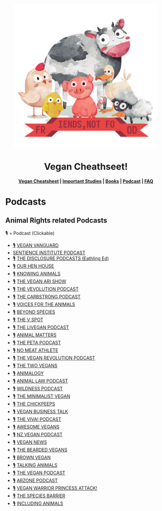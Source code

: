 <div align="center">
  <img src="src/logo.png" width="450" height="450" class="center">
  <h1>Vegan Cheathseet!</h1>

  <h4>
    <a href="README.md">Vegan Cheatsheet</a>
    <span> | </span>
    <a href="">Important Studies</a>
    <span> | </span>
    <a href="">Books</a>
    <span> | </span>
    <a href="">Podcast</a>
    <span> | </span>
    <a href="">FAQ</a>
  </h4>
</div>

# Podcasts

## Animal Rights related Podcasts
🎙️ = Podcast (Clickable)

- [🎙️](https://player.fm/series/the-vegan-vanguard) [VEGAN VANGUARD](https://veganvanguardpodcast.com/)
- [](https://player.fm/series/the-sentience-institute-podcast) [SENTIENCE INSTITUTE PODCAST](https://www.sentienceinstitute.org/podcast)
- [🎙️](https://player.fm/series/the-disclosure-podcast) [THE DISCLOSURE PODCASTS (Eathling Ed)](https://earthlinged.org)
- [🎙️](https://player.fm/series/series-2399272) [OUR HEN HOUSE](https://www.ourhenhouse.org/podcast)
- [🎙️](https://player.fm/series/2394606) [KNOWING ANIMALS](http://knowinganimals.libsyn.com/podcast)
- [🎙️](https://player.fm/series/the-veganari-show) [THE VEGAN ARI SHOW](https://veganari.com)
- [🎙️](https://player.fm/series/the-vevolution-podcast) [THE VEVOLUTION PODCAST](https://www.vevolution.co)
- [🎙️](https://player.fm/series/the-carbstrong-cast) [THE CARBSTRONG PODCAST](https://anchor.fm/joey-carbstrong)
- [🎙️](https://player.fm/series/voices-for-the-animals) [VOICES FOR THE ANIMALS](https://kboo.fm/program/voices-animals)
- [🎙️](https://player.fm/series/beyond-species) [BEYOND SPECIES](https://beyond-species.simplecast.com)
- [🎙️](https://player.fm/series/series-2354614) [THE V SPOT](http://www.thevspot.fm)
- [🎙️](https://player.fm/series/series-2285983) [THE LIVEGAN PODCAST](http://www.livegan.ca)
- [🎙️](https://player.fm/series/animal-matters) [ANIMAL MATTERS](https://safe.org.nz/animalmatters)
- [🎙️](https://player.fm/series/the-peta-podcast) [THE PETA PODCAST](http://petapodcast.libsyn.com/website)
- [🎙️](https://player.fm/series/no-meat-athlete-radio-79294) [NO MEAT ATHLETE](http://www.runningonplants.com)
- [🎙️](https://player.fm/series/theveganrevolution) [THE VEGAN REVOLUTION PODCAST](https://soundcloud.com/the-vegan-revolution-1)
- [🎙️](https://player.fm/series/the-two-vegans) [THE TWO VEGANS](https://amaeya.fm/twovegans)
- [🎙️](https://player.fm/series/animalogy-the-animals-in-our-everyday-words-phrases) [ANIMALOGY](https://www.colleenpatrickgoudreau.com/animalogy-podcast)
- [🎙️](https://player.fm/series/animal-law) [ANIMAL LAW PODCAST](https://www.ourhenhouse.org/animallaw)
- [🎙️](https://player.fm/series/wildness) [WILDNESS PODCAST](https://www.wildanimalinitiative.org)
- [🎙️](https://player.fm/series/the-minimalist-vegan-podcast) [THE MINIMALIST VEGAN](https://theminimalistvegan.com)
- [🎙️](https://player.fm/series/the-chickpeeps-vegan-podcast) [THE CHICKPEEPS](http://thechickpeeps.libsyn.com/website)
- [🎙️](https://player.fm/series/vegan-business-talk) [VEGAN BUSINESS TALK](https://www.veganbusinessmedia.com/blog)
- [🎙️](https://player.fm/series/viva-vegan-podcast) [THE VIVA! PODCAST](http://vivaradio.libsyn.com/podcast)
- [🎙️](https://player.fm/series/awesome-vegans-with-elysabeth-alfano) [AWESOME VEGANS](http://elysabethalfano.com)
- [🎙️](https://player.fm/series/nz-vegan-podcast) [NZ VEGAN PODCAST](http://nzveganpodcast.blogspot.com)
- [🎙️](https://player.fm/series/vegan-news) [VEGAN NEWS](https://vegannewsnow.com)
- [🎙️](https://player.fm/series/the-bearded-vegans) [THE BEARDED VEGANS](https://thecommentist.com/beardedvegans)
- [🎙️](https://player.fm/series/brown-vegan-2394840) [BROWN VEGAN](http://brownvegan.libsyn.com)
- [🎙️](https://player.fm/series/talking-animals-1000485) [TALKING ANIMALS](https://talkinganimals.net)
- [🎙️](https://player.fm/series/the-vegan-podcast) [THE VEGAN PODCAST](http://jonvenus.com)
- [🎙️](https://player.fm/series/arzone-animal-rights-zone-podcasts) [ARZONE PODCAST](http://www.arzonepodcasts.com)
- [🎙️](https://player.fm/series/vegan-warrior-princesses-attack) [VEGAN WARRIOR PRINCESS ATTACK!](http://veganwarriorprincessesattack.com)
- [🎙️](https://player.fm/series/2532012) [THE SPECIES BARRIER](https://thespeciesbarrier.podbean.com)
- [🎙️](https://player.fm/series/including-animals) [INCLUDING ANIMALS](http://includinganimals.libsyn.com)
